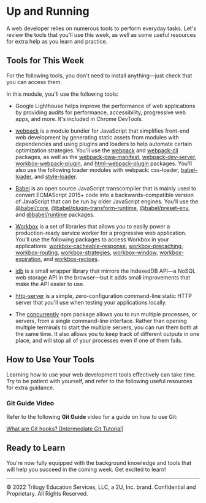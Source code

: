 # Up and Running
A web developer relies on numerous tools to perform everyday tasks. Let's review the tools that you'll use this week, as well as some useful resources for extra help as you learn and practice.

## Tools for This Week
For the following tools, you don't need to install anything—just check that you can access them.

In this module, you'll use the following tools:

* Google Lighthouse helps improve the performance of web applications by providing audits for performance, accessibility, progressive web apps, and more. It's included in Chrome DevTools.

* [webpack](https://webpack.js.org/) is a module bundler for JavaScript that simplifies front-end web development by generating static assets from modules with dependencies and using plugins and loaders to help automate certain optimization strategies. You'll use the [webpack](https://www.npmjs.com/package/webpack) and [webpack-cli](https://www.npmjs.com/package/webpack-cli) packages, as well as the [webpack-pwa-manifest](https://www.npmjs.com/package/webpack-pwa-manifest), [webpack-dev-server](https://www.npmjs.com/package/webpack-dev-server), [workbox-webpack-plugin](https://www.npmjs.com/package/workbox-webpack-plugin), and [html-webpack-plugin](https://www.npmjs.com/package/html-webpack-plugin) packages. You'll also use the following loader modules with webpack: css-loader, [babel-loader](https://www.npmjs.com/package/babel-loader), and [style-loader](https://www.npmjs.com/package/style-loader).

* [Babel](https://babeljs.io/) is an open source JavaScript transcompiler that is mainly used to convert ECMAScript 2015+ code into a backwards-compatible version of JavaScript that can be run by older JavaScript engines. You'll use the [@babel/core](https://www.npmjs.com/package/@babel/core), [@babel/plugin-transform-runtime](https://www.npmjs.com/package/@babel/plugin-transform-runtime), [@babel/preset-env](https://www.npmjs.com/package/@babel/preset-env), and [@babel/runtime](https://www.npmjs.com/package/@babel/runtime) packages.

* [Workbox](https://developers.google.com/web/tools/workbox) is a set of libraries that allows you to easily power a production-ready service worker for a progressive web application. You'll use the following packages to access Workbox in your applications: [workbox-cacheable-response](https://www.npmjs.com/package/workbox-cacheable-response), [workbox-precaching](https://www.npmjs.com/package/workbox-precaching), [workbox-routing](https://www.npmjs.com/package/workbox-routing), [workbox-strategies](https://www.npmjs.com/package/workbox-strategies), [workbox-window](https://www.npmjs.com/package/workbox-window), [workbox-expiration](https://www.npmjs.com/package/workbox-expiration), and [workbox-recipes](https://www.npmjs.com/package/workbox-recipes).

* [idb](https://www.npmjs.com/package/idb) is a small wrapper library that mirrors the IndexedDB API—a NoSQL web storage API in the browser—but it adds small improvements that make the API easier to use.

* [http-server](https://www.npmjs.com/package/http-server) is a simple, zero-configuration command-line static HTTP server that you'll use when testing your applications locally.

* The [concurrently](https://www.npmjs.com/package/concurrently) npm package allows you to run multiple processes, or servers, from a single command-line interface. Rather than opening multiple terminals to start the multiple servers, you can run them both at the same time. It also allows you to keep track of different outputs in one place, and will stop all of your processes even if one of them fails.

## How to Use Your Tools
Learning how to use your web development tools effectively can take time. Try to be patient with yourself, and refer to the following useful resources for extra guidance.

### Git Guide Video
Refer to the following **Git Guide** video for a guide on how to use Git:

[What are Git hooks? [Intermediate Git Tutorial]](https://www.youtube.com/watch?v=ZZgyILr-TjA)

## Ready to Learn
You're now fully equipped with the background knowledge and tools that will help you succeed in the coming week. Get excited to learn!

---
© 2022 Trilogy Education Services, LLC, a 2U, Inc. brand. Confidential and Proprietary. All Rights Reserved.